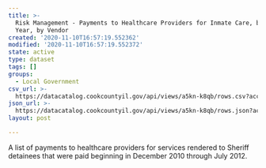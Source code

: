 ```yaml
---
title: >-
  Risk Management - Payments to Healthcare Providers for Inmate Care, by Payment
  Year, by Vendor
created: '2020-11-10T16:57:19.552362'
modified: '2020-11-10T16:57:19.552372'
state: active
type: dataset
tags: []
groups:
  - Local Government
csv_url: >-
  https://datacatalog.cookcountyil.gov/api/views/a5kn-k8qb/rows.csv?accessType=DOWNLOAD
json_url: >-
  https://datacatalog.cookcountyil.gov/api/views/a5kn-k8qb/rows.json?accessType=DOWNLOAD
layout: post

---
```

A list of payments to healthcare providers for services rendered to Sheriff detainees that were paid beginning in December 2010 through July 2012.
